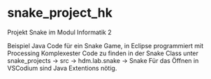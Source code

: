 # snake_project_hk
Projekt Snake im Modul Informatik 2

Beispiel Java Code für ein Snake Game, in Eclipse programmiert mit Processing
Komplexester Code zu finden in der Snake Class unter snake_projects -> src -> hdm.lab.snake -> Snake
Für das Öffnen in VSCodium sind Java Extentions nötig.
